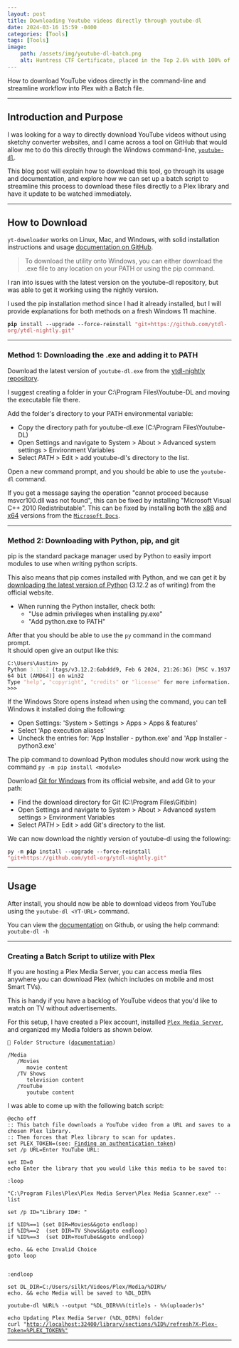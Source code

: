 ```yaml
---
layout: post
title: Downloading Youtube videos directly through youtube-dl
date: 2024-03-16 15:59 -0400
categories: [Tools]
tags: [Tools]
image:
    path: /assets/img/youtube-dl-batch.png
    alt: Huntress CTF Certificate, placed in the Top 2.6% with 100% of challenges solved.
---
```

<link href="../../assets/css/terminal_styles.css" rel="stylesheet">

How to download YouTube videos directly in the command-line and streamline workflow into Plex with a Batch file.

---

## Introduction and Purpose

I was looking for a way to directly download YouTube videos without using sketchy converter websites, and I came across a tool on GitHub that would allow me to do this directly through the Windows command-line,  [`youtube-dl`](https://github.com/ytdl-org/youtube-dl). 

This blog post will explain how to download this tool, go through its usage and documentation, and explore how we can set up a batch script to streamline this process to download these files directly to a Plex library and have it update to be watched immediately.

---

## How to Download

`yt-downloader` works on Linux, Mac, and Windows, with solid installation instructions and usage [documentation on GitHub](https://github.com/ytdl-org/youtube-dl#installation).

> To download the utility onto Windows, you can either download the .exe file to any location on your PATH or using the pip command.

I ran into issues with the latest version on the youtube-dl repository, but was able to get it working using the nightly version.

I used the pip installation method since I had it already installed, but I will provide explanations for both methods on a fresh Windows 11 machine.

<div class="language-console">
    <div class="highlight">
        <pre class="highlight"><code><strong>pip</strong> install <span class="t-seagreen">--upgrade --force-reinstall</span> <span style="color: #BB4444">"git+https://github.com/ytdl-org/ytdl-nightly.git"</span></code></pre>
    </div>
</div>

---

### Method 1: Downloading the .exe and adding it to PATH

Download the latest version of `youtube-dl.exe` from the [ytdl-nightly repository](https://github.com/ytdl-org/youtube-dl#installation).

I suggest creating a folder in your C:\Program Files\Youtube-DL and moving the executable file there.

Add the folder's directory to your PATH environmental variable:
- Copy the directory path for youtube-dl.exe (C:\Program Files\Youtube-DL)
- Open Settings and navigate to System > About > Advanced system settings > Environment Variables
- Select *PATH* > Edit > add youtube-dl's directory to the list.

Open a new command prompt, and you should be able to use the `youtube-dl` command. 

If you get a message saying the operation "cannot proceed because msvcr100.dll was not found", this can be fixed by installing "Microsoft Visual C++ 2010 Redistributable". This can be fixed by installing both the [x86](https://download.microsoft.com/download/1/6/5/165255E7-1014-4D0A-B094-B6A430A6BFFC/vcredist_x86.exe) and [x64](https://download.microsoft.com/download/1/6/5/165255E7-1014-4D0A-B094-B6A430A6BFFC/vcredist_x64.exe) versions from the [`Microsoft Docs`](https://learn.microsoft.com/en-US/cpp/windows/latest-supported-vc-redist?view=msvc-170).

---

### Method 2: Downloading with Python, pip, and git

pip is the standard package manager used by Python to easily import modules to use when writing python scripts. 

This also means that pip comes installed with Python, and we can get it by [downloading the latest version of Python](https://www.python.org/downloads/) (3.12.2 as of writing) from the official website. 

- When running the Python installer, check both:
  - "Use admin privileges when installing py.exe"
  - "Add python.exe to PATH"

After that you should be able to use the `py` command in the command prompt. <br/>It should open give an output like this:

<div class="language-console">
    <div class="code-header">
        <span data-label-text="Python"><i class="fas fa-code fa-fw small"></i></span>
        <span></span>
    </div>
    <div class="highlight">
        <pre class="highlight"><code><span class="t-blue">C:\Users\Austin></span> py<br/>Python <span style="color: #B8D7A3">3.12.2</span> (tags/v3.12.2:6abddd9, Feb 6 2024, 21:26:36) [MSC v.1937 64 bit (AMD64)] on win32<br/>Type <span style="color: #D69D85">&quot;help&quot;</span>, <span style="color: #D69D85">&quot;copyright&quot;</span>, <span style="color: #D69D85">&quot;credits&quot;</span> or <span style="color: #D69D85">&quot;license&quot;</span> for more information.<br/>>>></code></pre>
    </div>
</div>

If the Windows Store opens instead when using the command, you can tell Windows it installed doing the following:
- Open Settings: 'System > Settings > Apps > Apps & features'
- Select 'App execution aliases'
- Uncheck the entries for: 'App Installer - python.exe' and 'App Installer - python3.exe'

The pip command to download Python modules should now work using the command `py -m pip install <module>` 

Download [Git for Windows](https://git-scm.com/download/win) from its official website, and add Git to your path:
- Find the download directory for Git (C:\Program Files\Git\bin)
- Open Settings and navigate to System > About > Advanced system settings > Environment Variables
- Select *PATH* > Edit > add Git's directory to the list.

We can now download the nightly version of youtube-dl using the following:

<div class="language-console">
    <div class="highlight">
        <pre class="highlight"><code><span class="t-lightblue">py</span> <span class="t-seagreen">-m</span> <strong>pip</strong> install <span class="t-seagreen">--upgrade --force-reinstall </span><span style="color: #BB4444">"git+https://github.com/ytdl-org/ytdl-nightly.git"</span></code></pre>
    </div>
</div>

---

## Usage

After install, you should now be able to download videos from YouTube using the `youtube-dl <YT-URL>` command.

You can view the [documentation](https://github.com/ytdl-org/youtube-dl#description) on Github, or using the help command: `youtube-dl -h`

---

### Creating a Batch Script to utilize with Plex

If you are hosting a Plex Media Server, you can access media files anywhere you can download Plex (which includes on mobile and most Smart TVs). 

This is handy if you have a backlog of YouTube videos that you'd like to watch on TV without advertisements.

For this setup, I have created a Plex account, installed [`Plex Media Server`](https://www.plex.tv/media-server-downloads/), and organized my Media folders as shown below.

<div class="language-console">
    <div class="highlight">
        <pre class="highlight"><code>📂 Folder Structure (<a href="https://support.plex.tv/articles/naming-and-organizing-your-tv-show-files/">documentation</a>)<br/>
/Media 
   /Movies
      movie content
   /TV Shows
      television content
   /YouTube
      youtube content</code></pre>
    </div>
</div>

I was able to come up with the following batch script:

<div class="language-console">
    <div class="code-header">
        <span data-label-text="Batch"><i class="fas fa-code fa-fw small"></i></span>
        <span></span>
    </div>
    <div class="highlight">
        <pre class="highlight"><code>@<span class="t-blue">echo off</span><br/><span class="t-green">:: This batch file downloads a YouTube video from a URL and saves to a chosen Plex library.</span><br/><span class="t-green">:: Then forces that Plex library to scan for updates.</span><br/><span class="t-blue">set</span> <span class="t-lightblue">PLEX_TOKEN</span>=(see: <a href="https://support.plex.tv/articles/204059436-finding-an-authentication-token-x-plex-token/">Finding an authentication token</a>)<br/><span class="t-blue">set</span> /p <span class="t-lightblue">URL</span>=Enter YouTube URL: <br/><br/><span class="t-blue">set</span> <span class="t-lightblue">ID</span>=<span class="t-seagreen">0</span><br/><span class="t-blue">echo</span> Enter the library that you would like this media to be saved to: <br/><br/>:<span class="t-blue">loop</span><br/><br/><span class="t-orange">"C:\Program Files\Plex\Plex Media Server\Plex Media Scanner.exe"</span> --list<br/><br/><span class="t-blue">set</span> /p <span class="t-lightblue">ID</span>=<span class="t-orange">"Library ID#: "</span><br/><br/>if <span class="t-lightblue">%ID%</span>==<span class="t-seagreen">1</span> <span class="t-gold">(</span>set DIR=Movies&&goto endloop<span class="t-gold">)</span><br/>if <span class="t-lightblue">%ID%</span>==<span class="t-seagreen">2</span>  <span class="t-gold">(</span>set DIR=TV Shows&&goto endloop<span class="t-gold">)</span><br/>if <span class="t-lightblue">%ID%</span>==<span class="t-seagreen">3</span>  <span class="t-gold">(</span>set DIR=YouTube&&goto endloop<span class="t-gold">)</span><br/><br/><span class="t-blue">echo</span>. && <span class="t-blue">echo</span> Invalid Choice<br/>goto loop<br/><br/><br/>:<span class="t-blue">endloop</span><br/><br/><span class="t-blue">set</span> DL_DIR=C:/Users/silkt/Videos/Plex/Media/<span class="t-lightblue">%DIR%</span>/<br/><span class="t-blue">echo</span>. && <span class="t-blue">echo</span> Media will be saved to <span class="t-lightblue">%DL_DIR%</span><br/><br/>youtube-dl <span class="t-lightblue">%URL%</span> --output <span class="t-orange">"</span><span class="t-lightblue">%DL_DIR%</span><span class="t-gold">%%</span><span class="t-orange">(title)s -</span> <span class="t-gold">%%</span><span class="t-orange">(uploader)s"</span><br/><br/><span class="t-blue">echo</span> Updating Plex Media Server <span class="t-gold">(</span><span class="t-lightblue">%DL_DIR%</span><span class="t-gold">)</span> folder<br/>curl "<u class="t-orange">http://localhost:32400/library/sections/<span class="t-lightblue">%ID%</span>/refresh?X-Plex-Token=<span class="t-lightblue">%PLEX_TOKEN%</span>"</u></code></pre>
    </div>
</div>

---


